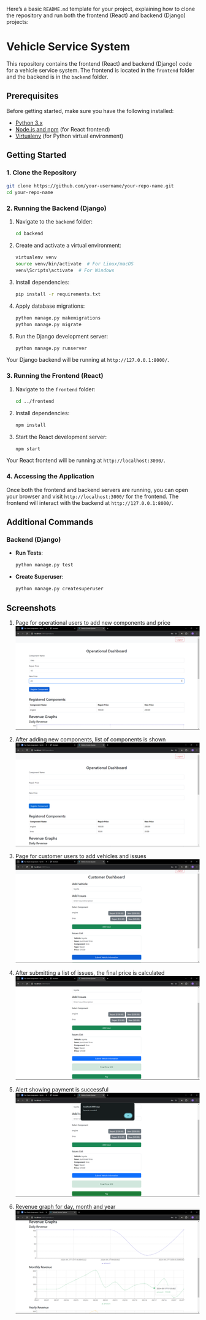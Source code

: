 Here’s a basic `README.md` template for your project, explaining how to clone the repository and run both the frontend (React) and backend (Django) projects:

# Vehicle Service System

This repository contains the frontend (React) and backend (Django) code for a vehicle service system. The frontend is located in the `frontend` folder and the backend is in the `backend` folder.

## Prerequisites

Before getting started, make sure you have the following installed:

- [Python 3.x](https://www.python.org/downloads/)
- [Node.js and npm](https://nodejs.org/en/download/) (for React frontend)
- [Virtualenv](https://pypi.org/project/virtualenv/) (for Python virtual environment)

## Getting Started

### 1. Clone the Repository

```bash
git clone https://github.com/your-username/your-repo-name.git
cd your-repo-name
```

### 2. Running the Backend (Django)

1. Navigate to the `backend` folder:

   ```bash
   cd backend
   ```

2. Create and activate a virtual environment:

   ```bash
   virtualenv venv
   source venv/bin/activate  # For Linux/macOS
   venv\Scripts\activate  # For Windows
   ```

3. Install dependencies:

   ```bash
   pip install -r requirements.txt
   ```

4. Apply database migrations:

   ```bash
   python manage.py makemigrations
   python manage.py migrate
   ```

5. Run the Django development server:

   ```bash
   python manage.py runserver
   ```

Your Django backend will be running at `http://127.0.0.1:8000/`.

### 3. Running the Frontend (React)

1. Navigate to the `frontend` folder:

   ```bash
   cd ../frontend
   ```

2. Install dependencies:

   ```bash
   npm install
   ```

3. Start the React development server:

   ```bash
   npm start
   ```

Your React frontend will be running at `http://localhost:3000/`.

### 4. Accessing the Application

Once both the frontend and backend servers are running, you can open your browser and visit `http://localhost:3000/` for the frontend. The frontend will interact with the backend at `http://127.0.0.1:8000/`.

## Additional Commands

### Backend (Django)

- **Run Tests**:

  ```bash
  python manage.py test
  ```

- **Create Superuser**:

  ```bash
  python manage.py createsuperuser
  ```

## Screenshots

1. Page for operational users to add new components and price
   ![](images/1.png)

2. After adding new components, list of components is shown
   ![](images/2.png)

3. Page for customer users to add vehicles and issues
   ![](images/3.png)

4. After submitting a list of issues, the final price is calculated
   ![](images/4.png)

5. Alert showing payment is successful
   ![](images/5.png)

6. Revenue graph for day, month and year
   ![](images/6.png)
